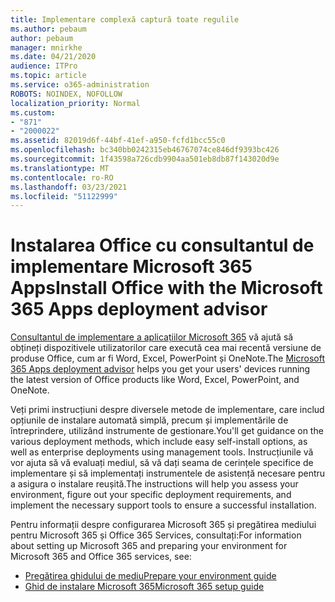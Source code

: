 ```yaml
---
title: Implementare complexă captură toate regulile
ms.author: pebaum
author: pebaum
manager: mnirkhe
ms.date: 04/21/2020
audience: ITPro
ms.topic: article
ms.service: o365-administration
ROBOTS: NOINDEX, NOFOLLOW
localization_priority: Normal
ms.custom:
- "871"
- "2000022"
ms.assetid: 82019d6f-44bf-41ef-a950-fcfd1bcc55c0
ms.openlocfilehash: bc340bb0242315eb46767074ce846df9393bc426
ms.sourcegitcommit: 1f43598a726cdb9904aa501eb8db87f143020d9e
ms.translationtype: MT
ms.contentlocale: ro-RO
ms.lasthandoff: 03/23/2021
ms.locfileid: "51122999"
---
```

# <a name="install-office-with-the-microsoft-365-apps-deployment-advisor"></a><span data-ttu-id="f0eb8-102">Instalarea Office cu consultantul de implementare Microsoft 365 Apps</span><span class="sxs-lookup"><span data-stu-id="f0eb8-102">Install Office with the Microsoft 365 Apps deployment advisor</span></span>

<span data-ttu-id="f0eb8-103">[Consultantul de implementare a aplicațiilor Microsoft 365](https://go.microsoft.com/fwlink/?linkid=2145748) vă ajută să obțineți dispozitivele utilizatorilor care execută cea mai recentă versiune de produse Office, cum ar fi Word, Excel, PowerPoint și OneNote.</span><span class="sxs-lookup"><span data-stu-id="f0eb8-103">The [Microsoft 365 Apps deployment advisor](https://go.microsoft.com/fwlink/?linkid=2145748) helps you get your users' devices running the latest version of Office products like Word, Excel, PowerPoint, and OneNote.</span></span>
  
<span data-ttu-id="f0eb8-104">Veți primi instrucțiuni despre diversele metode de implementare, care includ opțiunile de instalare automată simplă, precum și implementările de întreprindere, utilizând instrumente de gestionare.</span><span class="sxs-lookup"><span data-stu-id="f0eb8-104">You'll get guidance on the various deployment methods, which include easy self-install options, as well as enterprise deployments using management tools.</span></span> <span data-ttu-id="f0eb8-105">Instrucțiunile vă vor ajuta să vă evaluați mediul, să vă dați seama de cerințele specifice de implementare și să implementați instrumentele de asistență necesare pentru a asigura o instalare reușită.</span><span class="sxs-lookup"><span data-stu-id="f0eb8-105">The instructions will help you assess your environment, figure out your specific deployment requirements, and implement the necessary support tools to ensure a successful installation.</span></span>
  
<span data-ttu-id="f0eb8-106">Pentru informații despre configurarea Microsoft 365 și pregătirea mediului pentru Microsoft 365 și Office 365 Services, consultați:</span><span class="sxs-lookup"><span data-stu-id="f0eb8-106">For information about setting up Microsoft 365 and preparing your environment for Microsoft 365 and Office 365 services, see:</span></span>

- [<span data-ttu-id="f0eb8-107">Pregătirea ghidului de mediu</span><span class="sxs-lookup"><span data-stu-id="f0eb8-107">Prepare your environment guide</span></span>](https://go.microsoft.com/fwlink/?linkid=2005213)
- [<span data-ttu-id="f0eb8-108">Ghid de instalare Microsoft 365</span><span class="sxs-lookup"><span data-stu-id="f0eb8-108">Microsoft 365 setup guide</span></span>](https://go.microsoft.com/fwlink/?linkid=2072646)
